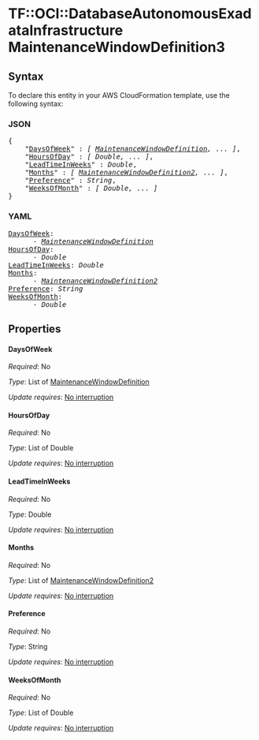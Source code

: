 # TF::OCI::DatabaseAutonomousExadataInfrastructure MaintenanceWindowDefinition3

## Syntax

To declare this entity in your AWS CloudFormation template, use the following syntax:

### JSON

<pre>
{
    "<a href="#daysofweek" title="DaysOfWeek">DaysOfWeek</a>" : <i>[ <a href="maintenancewindowdefinition.md">MaintenanceWindowDefinition</a>, ... ]</i>,
    "<a href="#hoursofday" title="HoursOfDay">HoursOfDay</a>" : <i>[ Double, ... ]</i>,
    "<a href="#leadtimeinweeks" title="LeadTimeInWeeks">LeadTimeInWeeks</a>" : <i>Double</i>,
    "<a href="#months" title="Months">Months</a>" : <i>[ <a href="maintenancewindowdefinition2.md">MaintenanceWindowDefinition2</a>, ... ]</i>,
    "<a href="#preference" title="Preference">Preference</a>" : <i>String</i>,
    "<a href="#weeksofmonth" title="WeeksOfMonth">WeeksOfMonth</a>" : <i>[ Double, ... ]</i>
}
</pre>

### YAML

<pre>
<a href="#daysofweek" title="DaysOfWeek">DaysOfWeek</a>: <i>
      - <a href="maintenancewindowdefinition.md">MaintenanceWindowDefinition</a></i>
<a href="#hoursofday" title="HoursOfDay">HoursOfDay</a>: <i>
      - Double</i>
<a href="#leadtimeinweeks" title="LeadTimeInWeeks">LeadTimeInWeeks</a>: <i>Double</i>
<a href="#months" title="Months">Months</a>: <i>
      - <a href="maintenancewindowdefinition2.md">MaintenanceWindowDefinition2</a></i>
<a href="#preference" title="Preference">Preference</a>: <i>String</i>
<a href="#weeksofmonth" title="WeeksOfMonth">WeeksOfMonth</a>: <i>
      - Double</i>
</pre>

## Properties

#### DaysOfWeek

_Required_: No

_Type_: List of <a href="maintenancewindowdefinition.md">MaintenanceWindowDefinition</a>

_Update requires_: [No interruption](https://docs.aws.amazon.com/AWSCloudFormation/latest/UserGuide/using-cfn-updating-stacks-update-behaviors.html#update-no-interrupt)

#### HoursOfDay

_Required_: No

_Type_: List of Double

_Update requires_: [No interruption](https://docs.aws.amazon.com/AWSCloudFormation/latest/UserGuide/using-cfn-updating-stacks-update-behaviors.html#update-no-interrupt)

#### LeadTimeInWeeks

_Required_: No

_Type_: Double

_Update requires_: [No interruption](https://docs.aws.amazon.com/AWSCloudFormation/latest/UserGuide/using-cfn-updating-stacks-update-behaviors.html#update-no-interrupt)

#### Months

_Required_: No

_Type_: List of <a href="maintenancewindowdefinition2.md">MaintenanceWindowDefinition2</a>

_Update requires_: [No interruption](https://docs.aws.amazon.com/AWSCloudFormation/latest/UserGuide/using-cfn-updating-stacks-update-behaviors.html#update-no-interrupt)

#### Preference

_Required_: No

_Type_: String

_Update requires_: [No interruption](https://docs.aws.amazon.com/AWSCloudFormation/latest/UserGuide/using-cfn-updating-stacks-update-behaviors.html#update-no-interrupt)

#### WeeksOfMonth

_Required_: No

_Type_: List of Double

_Update requires_: [No interruption](https://docs.aws.amazon.com/AWSCloudFormation/latest/UserGuide/using-cfn-updating-stacks-update-behaviors.html#update-no-interrupt)

